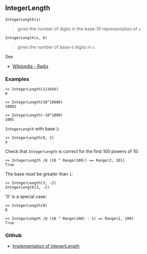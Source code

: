 ## IntegerLength

```
IntegerLength(x)
```

> gives the number of digits in the base-10 representation of `x`.

```
IntegerLength(x, b)
```

> gives the number of base-`b` digits in `x`.

See
* [Wikipedia - Radix](https://en.wikipedia.org/wiki/Radix)

### Examples

```
>> IntegerLength(123456)
6
 
>> IntegerLength(10^10000)
10001
 
>> IntegerLength(-10^1000)
1001
```

`IntegerLength` with base `2`:

```
>> IntegerLength(8, 2)
4
```

Check that `IntegerLength` is correct for the first 100 powers of 10:

```
>> IntegerLength /@ (10 ^ Range(100)) == Range(2, 101)
True
```

The base must be greater than `1`:

```
>> IntegerLength(3, -2)
IntegerLength(3, -2)
```
 
'0' is a special case:

```
>> IntegerLength(0)
0
 
>> IntegerLength /@ (10 ^ Range(100) - 1) == Range(1, 100)
True
```

### Github

* [Implementation of IntegerLength](https://github.com/axkr/symja_android_library/blob/master/symja_android_library/matheclipse-core/src/main/java/org/matheclipse/core/builtin/IntegerFunctions.java#L880) 
